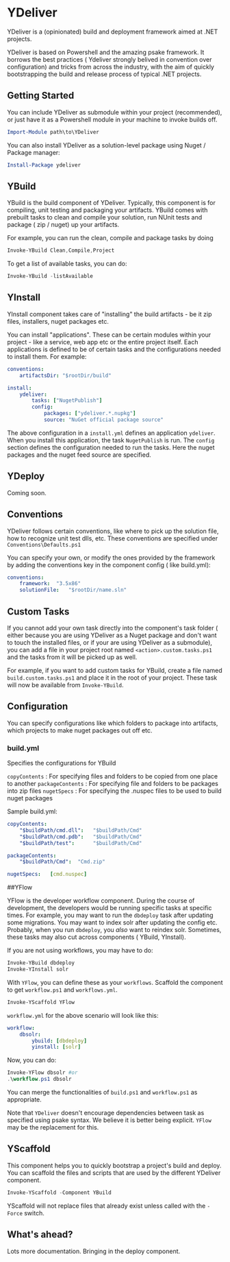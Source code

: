 # YDeliver

YDeliver is a (opinionated) build and deployment framework aimed at .NET projects.

YDeliver is based on Powershell and the amazing psake framework. It borrows the best practices ( Ydeliver strongly belived in convention over configuration) and tricks from across the industry, with the aim of quickly bootstrapping the build and release process of typical .NET projects. 

## Getting Started

You can include YDeliver as submodule within your project (recommended), or just have it as a Powershell module in your machine to invoke builds off.

```powershell
Import-Module path\to\YDeliver
```

You can also install YDeliver as a solution-level package using Nuget / Package manager:

```powershell
Install-Package ydeliver
```

## YBuild

YBuild is the build component of YDeliver. Typically, this component is for compiling, unit testing and packaging your artifacts. YBuild comes with prebuilt tasks to clean and compile your solution, run NUnit tests and package ( zip / nuget) up your artifacts.

For example, you can run the clean, compile and package tasks by doing 

```powershell
Invoke-YBuild Clean,Compile,Project
```
To get a list of available tasks, you can do:

```powershell
Invoke-YBuild -listAvailable
```

## YInstall

YInstall component takes care of "installing" the build artifacts - be it zip files, installers, nuget packages etc.

You can install "applications". These can be certain modules within your project - like a service, web app etc or the entire project itself. Each applications is defined to be of certain tasks and the configurations needed to install them. For example:

```yml
conventions:
    artifactsDir: "$rootDir/build"

install:
    ydeliver: 
        tasks: ["NugetPublish"]
        config:
            packages: ["ydeliver.*.nupkg"]
            source: "NuGet official package source"
```

The above configuration in a `install.yml` defines an application `ydeliver`. When you install this application, the task `NugetPublish` is run. The `config` section defines the configuration needed to run the tasks. Here the nuget packages and the nuget feed source are specified.

## YDeploy

Coming soon.

## Conventions

YDeliver follows certain conventions, like where to pick up the solution file, how to recognize unit test dlls, etc. These conventions are specified under `Conventions\Defaults.ps1`

You can specify your own, or modify the ones provided by the framework by adding the conventions key in the component config ( like build.yml):

```yml
conventions:
    framework:  "3.5x86"
    solutionFile:   "$rootDir/name.sln"
```

## Custom Tasks

If you cannot add your own task directly into the component's task folder ( either because you are using YDeliver as a Nuget package and don't want to touch the installed files, or if your are using YDeliver as a submodule), you can add a file in your project root named `<action>.custom.tasks.ps1` and the tasks from it will be picked up as well.

For example, if you want to add custom tasks for YBuild, create a file named `build.custom.tasks.ps1` and place it in the root of your project. These task will now be available from `Invoke-YBuild`.

## Configuration

You can specify configurations like which folders to package into artifacts, which projects to make nuget packages out off etc.

### build.yml

Specifies the configurations for YBuild

`copyContents` : For specifying files and folders to be copied from one place to another
`packageContents` : For specifying file and folders to be packages into zip files
`nugetSpecs` : For specifying the .nuspec files to be used to build nuget packages

Sample build.yml:

```yml
copyContents:
    "$buildPath/cmd.dll":   "$buildPath/Cmd"
    "$buildPath/cmd.pdb":   "$buildPath/Cmd"
    "$buildPath/test":      "$buildPath/Cmd"

packageContents:
    "$buildPath/Cmd":  "Cmd.zip"

nugetSpecs:   [cmd.nuspec]
```
##YFlow

YFlow is the developer workflow component. During the course of development, the developers would be running specific tasks at specific times. For example, you may want to run the `dbdeploy` task after updating some migrations. You may want to index solr after updating the config etc. Probably, when you run `dbdeploy`, you *also* want to reindex solr. Sometimes, these tasks may also cut across components ( YBuild, YInstall).

If you are not using workflows, you may have to do:

```powershell
Invoke-YBuild dbdeploy
Invoke-YInstall solr
```

With `YFlow`, you can define these as your `workflows`. Scaffold the component to get `workflow.ps1` and `workflows.yml`.

```powershell
Invoke-YScaffold YFlow
```

`workflow.yml` for the above scenario will look like this:

```yml
workflow:
    dbsolr:
        ybuild: [dbdeploy]
        yinstall: [solr]
```

Now, you can do:

```powershell
Invoke-YFlow dbsolr #or
.\workflow.ps1 dbsolr
```

You can merge the functionalities of `build.ps1` and `workflow.ps1` as appropriate.

Note that `YDeliver` doesn't encourage dependencies between task as specified using psake syntax. We believe it is better being explicit. `YFlow` may be the replacement for this.

## YScaffold

This component helps you to quickly bootstrap a project's build and deploy. You can scaffold the files and scripts that are used by the different YDeliver component.

```powershell
Invoke-YScaffold -Component YBuild
```
YScaffold will not replace files that already exist unless called with the `-Force` switch.

## What's ahead?

Lots more documentation.
Bringing in the deploy component.